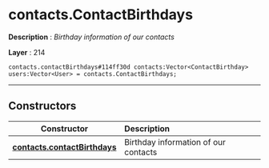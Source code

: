 # contacts.ContactBirthdays

**Description** : *Birthday information of our contacts*

**Layer** : 214

```tl
contacts.contactBirthdays#114ff30d contacts:Vector<ContactBirthday> users:Vector<User> = contacts.ContactBirthdays;
```

---

## Constructors

| Constructor | Description |
| :---: | :--- |
| [**contacts.contactBirthdays**](constructor/contacts.contactBirthdays) | Birthday information of our contacts |